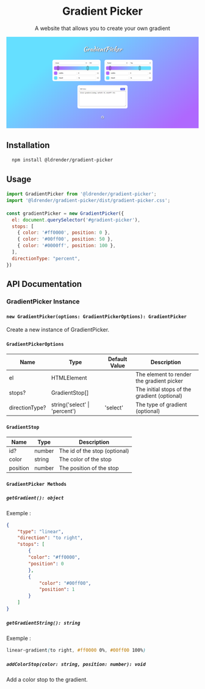 
<h1 align="center">Gradient Picker</h1>

<p align="center">A website that allows you to create your own gradient</p>

![image](https://github.com/LDrender/gradient-picker/blob/master/gradient-picker.png)

## Installation

```bash 
  npm install @ldrender/gradient-picker
```

## Usage

```javascript
import GradientPicker from '@ldrender/gradient-picker';
import '@ldrender/gradient-picker/dist/gradient-picker.css';

const gradientPicker = new GradientPicker({
  el: document.querySelector('#gradient-picker'),
  stops: [
    { color: '#ff0000', position: 0 },
    { color: '#00ff00', position: 50 },
    { color: '#0000ff', position: 100 },
  ],
  directionType: "percent",
})
```

## API Documentation

### GradientPicker Instance

#### `new GradientPicker(options: GradientPickerOptions): GradientPicker`

Create a new instance of GradientPicker.

#### `GradientPickerOptions`

| Name | Type | Default Value | Description |
| --- | --- | --- | --- |
| el | HTMLElement | | The element to render the gradient picker |
| stops? | GradientStop[] | | The initial stops of the gradient (optional)|
| directionType? | string('select' \| 'percent') | 'select' | The type of gradient (optional)|

#### `GradientStop`

| Name | Type | Description |
| --- | --- | --- |
| id? | number | The id of the stop (optional)|
| color | string | The color of the stop |
| position | number | The position of the stop |

#### `GradientPicker Methods`

##### `getGradient(): object`

Exemple :
```json
{
    "type": "linear",
    "direction": "to right",
    "stops": [
        {
        "color": "#ff0000",
        "position": 0
        },
        {
            "color": "#00ff00",
            "position": 1
        }
    ]
}
```

##### `getGradientString(): string`

Exemple :
```css
linear-gradient(to right, #ff0000 0%, #00ff00 100%)
```

##### `addColorStop(color: string, position: number): void`

Add a color stop to the gradient.

